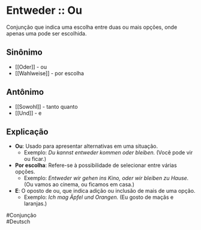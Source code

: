 # Entweder :: Ou
<!--SR:!2024-11-05,1,230-->
Conjunção que indica uma escolha entre duas ou mais opções, onde apenas uma pode ser escolhida.

## Sinônimo
- [[Oder]] - ou  
- [[Wahlweise]] - por escolha  

## Antônimo
- [[Sowohl]] - tanto quanto  
- [[Und]] - e  

## Explicação
- **Ou**: Usado para apresentar alternativas em uma situação.
  - Exemplo: *Du kannst entweder kommen oder bleiben.* (Você pode vir ou ficar.)
- **Por escolha**: Refere-se à possibilidade de selecionar entre várias opções.
  - Exemplo: *Entweder wir gehen ins Kino, oder wir bleiben zu Hause.* (Ou vamos ao cinema, ou ficamos em casa.)
- **E**: O oposto de ou, que indica adição ou inclusão de mais de uma opção.
  - Exemplo: *Ich mag Äpfel und Orangen.* (Eu gosto de maçãs e laranjas.)

#Conjunção  
#Deutsch